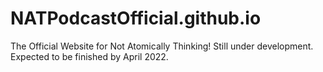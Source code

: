 # NATPodcastOfficial.github.io
The Official Website for Not Atomically Thinking! Still under development. Expected to be finished by April 2022.
